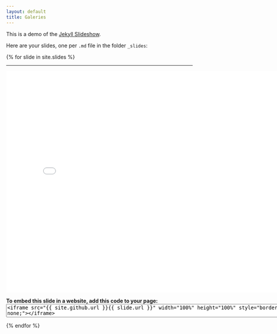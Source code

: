 ```yaml
---
layout: default
title: Galeries
---
```


This is a demo of the [Jekyll Slideshow](https://github.com/lexoyo/jekyll-slideshow/).

Here are your slides, one per `.md` file in the folder `_slides`:

{% for slide in site.slides %}
<hr>
<iframe src="{{ site.github.url }}{{ slide.url }}" width="800px" height="600px" style="border: none; margin: auto; display: block;"></iframe>
<div style="width: 800px; margin: auto; display: block;">
<p>
<strong>To embed this slide in a website, add this code to your page:</strong>
<textarea style="width: 800px; margin: auto; display: block;">
&lt;iframe src="{{ site.github.url }}{{ slide.url }}" width="100%" height="100%" style="border: none;"&gt;&lt;/iframe&gt;
</textarea>
</p>
</div>
{% endfor %}

